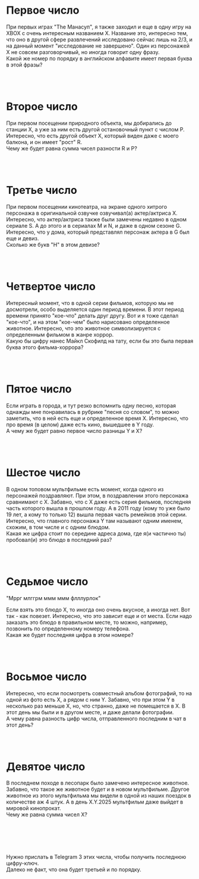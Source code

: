 # Первое число #
При первых играх "The Манасуп", я также заходил и еще в одну игру на XBOX с очень интересным названием X.
Название это, интересно тем, что оно в другой сфере развлечений исследовано сейчас лишь на 2/3, и на данный момент "исследование не завершено".
Один из персонажей X не совсем разговорчивый, но иногда говорит одну фразу.</br>
Какой же номер по порядку в английском алфавите имеет первая буква в этой фразы?

</br></br>

# Второе число #
При первом посещении природного объекта, мы добирались до станции X, а уже за ним есть другой остановочный пункт с числом P.
Интересно, что есть другой объект X, который виден даже с моего балкона, и он имеет "рост" R.</br>
Чему же будет равна сумма чисел разности R и P?

</br></br>


# Третье число #
При первом посещении кинотеатра, на экране одного хитрого персонажа в оригинальной озвучке озвучивал(а) актер/актриса X.
Интересно, что актер/актриса также были замечены недавно в одном сериале S.
А до этого и в сериалах M и N, и даже в одном сезоне G.
Интересно, что у дома, который представлял персонаж актера в G был еще и девиз.</br>
Сколько же букв "Н" в этом девизе?


</br></br>


# Четвертое число #
Интересный момент, что в одной серии фильмов, которую мы не досмотрели, особо выделяется один период времени.
В этот период времени принято "кое-что" делать друг другу.
Вот и я тоже сделал "кое-что", и на этом "кое-чем" было нарисовано определенное животное.
Интересно, что это животное символизируется с определенным фильмом в жанре хоррор.</br>
Какую бы цифру нанес Майкл Скофилд на тату, если бы это была первая буква этого фильма-хоррора?


</br></br>


# Пятое число #
Если играть в города, и тут резко вспомнить одну песню, которая однажды мне понравилась в рубрике "песня со словом", то можно заметить, что в ней есть еще и определенное время X.
Интересно, что про время (в целом) даже есть кино, вышедшее в Y году.</br>
А чему же будет равно первое число разницы Y и X?


</br></br>


# Шестое число #
В одном топовом мультфильме есть момент, когда одного из персонажей поздравляют.
При этом, в поздравлении этого персонажа сравнимают с X.
Забавно, что с X даже есть серия фильмов, последняя часть которого вышла в прошлом году.
А в 2011 году (кому то уже было 19 лет, а кому то только 12) вышла первая часть ремейков этой серии.
Интересно, что главного персонажа Y там называют одним именем, схожим, в том числе и с одним блюдом.</br>
Какая же цифра стоит по середине адреса дома, где я(и частично ты) пробовал(и) это блюдо в последний раз?


</br></br>


# Седьмое число #
"Мррг млггрм ммм ммм флллурлок"</br>

Если взять это блюдо X, то иногда оно очень вкусное, а иногда нет. Вот так - как повезет.
Интересно, что это зависит еще и от места.
Если надо заказать это блюдо в правильном месте, то можно, например, позвонить по определенному номеру телефона.</br>
Какая же будет последняя цифра в этом номере?


</br></br>



# Восьмое число #
Интересно, что если посмотреть совместный альбом фотографий, то на одной из фото есть X, а рядом с ним Y.
Забавно, что при этом Y в несколько раз меньше X, но, что странно, даже не помещается в X.
В этот день мы были и в другом месте, и даже делали фотографии.</br>
А чему равна разность цифр числа, отправленного последним в чат в этот день?



</br></br>


# Девятое число #
В последнем походе в лесопарк было замечено интересное животное.
Забавно, что такое же животное будет и в новом мультфильме.
Другое животное из этого мультфильма мы видели в одной из наших поездок в количестве аж 4 штук.
А в день X.Y.2025 мультфильм даже выйдет в мировой кинопрокат.</br>
Чему же равна сумма чисел X?



</br></br>
---
Нужно прислать в Telegram 3 этих числа, чтобы получить последнюю цифру-ключ.</br>
Далеко не факт, что она будет третьей и по порядку.</br>
